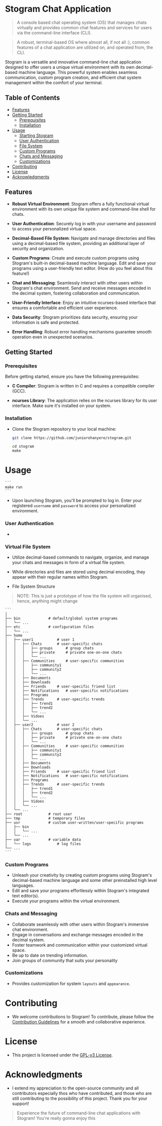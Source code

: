# Stogram Chat Application

> A console based chat operating system (OS) that manages chats virtually and provides common chat features and services for users via the command-line interface (CLI).

> A robust, terminal-based OS where almost all, if not all :), common features of a chat application are utilized on, and operated from, the CLI.

Stogram is a versatile and innovative command-line chat application designed to offer users a unique virtual environment with its own decimal-based machine language. This powerful system enables seamless communication, custom program creation, and efficient chat system management within the comfort of your terminal.

## Table of Contents

- [Features](#features)
- [Getting Started](#getting-started)
	- [Prerequisites](#prerequisites)
	- [Installation](#installation)
- [Usage](#usage)
	- [Starting Stogram](#starting-stogram)
	- [User Authentication](#user-authentication)
	- [File System](#file-system)
	- [Custom Programs](#custom-programs)
	- [Chats and Messaging](#chats-and-messaging)
	- [Customizations](#customizations)
- [Contributing](#contributing)
- [License](#license)
- [Acknowledgments](#acknowledgments)

## Features

- **Robust Virtual Environment**: Stogram offers a fully functional virtual environment with its own unique file system and command-line shell for chats.

- **User Authentication**: Securely log in with your username and password to access your personalized virtual space.

- **Decimal-Based File System**: Navigate and manage directories and files using a decimal-based file system, providing an additional layer of security and organization.

- **Custom Programs**: Create and execute custom programs using Stogram's built-in decimal-based machine language. Edit and save your programs using a user-friendly text editor. (How do you feel about this feature!)

- **Chat and Messaging**: Seamlessly interact with other users within Stogram's chat environment. Send and receive messages encoded in the decimal system, fostering collaboration and communication.

- **User-Friendly Interface**: Enjoy an intuitive ncurses-based interface that ensures a comfortable and efficient user experience.

- **Data Security**: Stogram prioritizes data security, ensuring your information is safe and protected.

- **Error Handling**: Robust error handling mechanisms guarantee smooth operation even in unexpected scenarios.

## Getting Started

### Prerequisites

Before getting started, ensure you have the following prerequisites:

- **C Compiler**: Stogram is written in C and requires a compatible compiler (GCC).

- **ncurses Library**: The application relies on the ncurses library for its user interface. Make sure it's installed on your system.

### Installation

- Clone the Stogram repository to your local machine:

	```sh
	git clone https://github.com/juniorohanyere/stogram.git
	```
	```
	cd stogram
	make
	```
# Usage

	```
	make run
	```

- Upon launching Stogram, you'll be prompted to log in. Enter your registered `username` and `password` to access your personalized environment.

### User Authentication

- 

### Virtual File System

- Utilize decimal-based commands to navigate, organize, and manage your chats and messages in form of a virtual file system.
- While directories and files are stored using decimal encoding, they appear with their regular names within Stogram.

- File System Structure

> NOTE: This is just a prototype of how the file system will organised, hence, anything might change

	```
	│
	├── bin				# default/global system programs
	│   └── ...
	├── etc				# configuration files
	│   └── ...
	├── home
	│   ├── user1			# user 1
	│   │   ├── Chats		# user-specific chats
	│   │   │   ├── groups		# group chats
	│   │   │   ├── private		# private one-on-one chats
	│   │   │   └── ...
	│   │   ├── Communities		# user-specific communities
	│   │   │   ├── community1
	│   │   │   ├── community2
	│   │   │   └── ...
	│   │   ├── Documents
	│   │   ├── Downloads
	│   │   ├── Friends		# user-specific friend list
	│   │   ├── Notifications	# user-specific notifications
	│   │   ├── Programs
	│   │   ├── Trends		# user-specific trends
	│   │   │   ├── trend1
	│   │   │   ├── trend2
	│   │   │   └── ...
	│   │   ├── Vidoes
	│   │   └── ...
	│   ├── user2			# user 2
	│   │   ├── Chats		# user-specific chats
	│   │   │   ├── groups		# group chats
	│   │   │   ├── private		# private one-on-one chats
	│   │   │   └── ...
	│   │   ├── Communities		# user-specific communities
	│   │   │   ├── community1
	│   │   │   ├── community2
	│   │   │   └── ...
	│   │   ├── Documents
	│   │   ├── Downloads
	│   │   ├── Friends		# user-specific friend list
	│   │   ├── Notifications	# user-specific notifications
	│   │   ├── Programs
	│   │   ├── Trends		# user-specific trends
	│   │   │   ├── trend1
	│   │   │   ├── trend2
	│   │   │   └── ...
	│   │   ├── Vidoes
	│   │   └── ...
	│   └── ...
	├── root			# root user
	├── tmp				# temporary files
	├── usr				# custom user-written/user-specific programs
	│   ├── bin
	│   │   └── ...
	│   └── ...
	├── var				# variable data
	│   └── logs			# log files
	└── ...
	```

### Custom Programs

- Unleash your creativity by creating custom programs using Stogram's decimal-based machine language and some other preinstalled high level languages.
- Edit and save your programs effortlessly within Stogram's integrated text editor(s).
- Execute your programs within the virtual environment.

### Chats and Messaging

- Collaborate seamlessly with other users within Stogram's immersive chat environment.
- Engage in conversations and exchange messages encoded in the decimal system.
- Foster teamwork and communication within your customized virtual space.
- Be up to date on trending information.
- Join groups of community that suits your personality

### Customizations

- Provides customization for system `layouts` and `appearance`.


# Contributing

- We welcome contributions to Stogram! To contribute, please follow the [Contribution Guidelines](#) for a smooth and collaborative experience.

# License

- This project is licensed under the [GPL-v3 License](LICENSE).

# Acknowledgments

- I extend my appreciation to the open-source community and all contributors especially thos who have contributed, and those who are still contributing to the possibility of this project. Thank you for your support!

> Experience the future of command-line chat applications with Stogram!
> You're really gonna enjoy this
